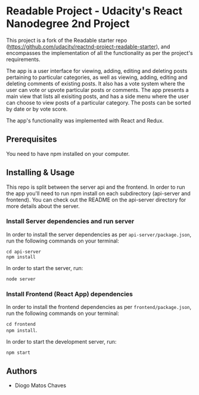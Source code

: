 # Readable Project - Udacity's React Nanodegree 2nd Project

This project is a fork of the Readable starter repo (https://github.com/udacity/reactnd-project-readable-starter),
and encompasses the implementation of all the functionality as per the project's requirements.

The app is a user interface for viewing, adding, editing and deleting posts pertaining to particular categories, as well as
viewing, adding, editing and deleting comments of existing posts. It also has a vote system where the user can vote or
upvote particular posts or comments. The app presents a main view that lists all exisiting posts, and has a side menu
where the user can choose to view posts of a particular category. The posts can be sorted by date or by vote score.

The app's functionality was implemented with React and Redux.

## Prerequisites

You need to have npm installed on your computer.

## Installing & Usage

This repo is split between the server api and the frontend. In order to run the app you'll need to run npm install
on each subdirectory (api-server and frontend). You can check out the README on the api-server directory for more
details about the server.

### Install Server dependencies and run server

In order to install the server dependencies as per `api-server/package.json`, run the following commands on your terminal:

`cd api-server` <br>
`npm install`

In order to start the server, run:

`node server`

### Install Frontend (React App) dependencies

In order to install the frontend dependencies as per `frontend/package.json`, run the following commands on your terminal:

`cd frontend`<br>
`npm install`.

In order to start the development server, run:

`npm start`

## Authors

* Diogo Matos Chaves
